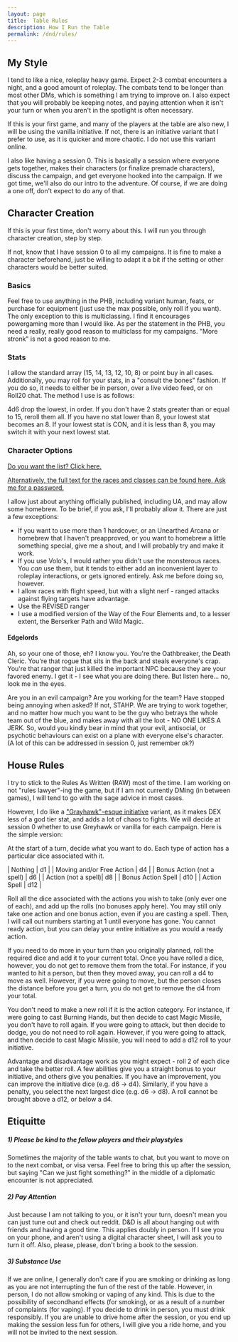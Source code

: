 ```yaml
---
layout: page
title:  Table Rules
description: How I Run the Table
permalink: /dnd/rules/
---
```


## My Style

I tend to like a nice, roleplay heavy game. Expect 2-3 combat encounters a night, and a good amount of roleplay. The combats tend to be longer than most other DMs, which is something I am trying to improve on. I also expect that you will probably be keeping notes, and paying attention when it isn't your turn or when you aren't in the spotlight is often necessary.

If this is your first game, and many of the players at the table are also new, I will be using the vanilla initiative. If not, there is an initiative variant that I prefer to use, as it is quicker and more chaotic. I do not use this variant online.

I also like having a session 0. This is basically a session where everyone gets together, makes their characters (or finalize premade characters), discuss the campaign, and get everyone hooked into the campaign. If we got time, we'll also do our intro to the adventure. Of course, if we are doing a one off, don't expect to do any of that.

## Character Creation
If this is your first time, don't worry about this. I will run you through character creation, step by step.

If not, know that I have session 0 to all my campaigns. It is fine to make a character beforehand, just be willing to adapt it a bit if the setting or other characters would be better suited.

### Basics
Feel free to use anything in the PHB, including variant human, feats, or purchase for equipment (just use the max possible, only roll if you want). The only exception to this is multiclassing. I find it encourages powergaming more than I would like. As per the statement in the PHB, you need a really, really good reason to multiclass for my campaigns. "More stronk" is not a good reason to me.

### Stats
I allow the standard array (15, 14, 13, 12, 10, 8) or point buy in all cases. Additionally, you may roll for your stats, in a "consult the bones" fashion. If you do so, it needs to either be in person, over a live video feed, or on Roll20 chat. The method I use is as follows:

4d6 drop the lowest, in order. If you don't have 2 stats greater than or equal to 15, reroll them all. If you have no stat lower than 8, your lowest stat becomes an 8. If your lowest stat is CON, and it is less than 8, you may switch it with your next lowest stat.

### Character Options
[Do you want the list? Click here.](/dnd/options/)

[Alternatively, the full text for the races and classes can be found here. Ask me for a password.](/Codex0_1.zip)

I allow just about anything officially published, including UA, and may allow some homebrew. To be brief, if you ask, I'll probably allow it. There are just a few exceptions:

- If you want to use more than 1 hardcover, or an Unearthed Arcana or homebrew that I haven't preapproved, or you want to homebrew a little something special, give me a shout, and I will probably try and make it work.
- If you use Volo's, I would rather you didn't use the monsterous races. You *can* use them, but it tends to either add an inconvenient layer to roleplay interactions, or gets ignored entirely. Ask me before doing so, however.
- I allow races with flight speed, but with a slight nerf - ranged attacks against flying targets have advantage.
- Use the REVISED ranger
- I use a modified version of the Way of the Four Elements and, to a lesser extent, the Berserker Path and Wild Magic.

#### Edgelords
Ah, so your one of those, eh? I know you. You're the Oathbreaker, the Death Cleric. You're that rogue that sits in the back and steals everyone's crap. You're that ranger that just killed the important NPC because they are your favored enemy. I get it - I see what you are doing there. But listen here... no, look me in the eyes. 

Are you in an evil campaign? Are you working for the team? Have stopped being annoying when asked? If not, STAHP. We are trying to work together, and no matter how much you want to be the guy who betrays the whole team out of the blue, and makes away with all the loot - NO ONE LIKES A JERK. So, would you kindly bear in mind that your evil, antisocial, or psychotic behaviours can exist on a plane with everyone else's character. (A lot of this can be addressed in session 0, just remember ok?)

## House Rules
I try to stick to the Rules As Written (RAW) most of the time. I am working on not "rules lawyer"-ing the game, but if I am not currently DMing (in between games), I will tend to go with the sage advice in most cases.

However, I do like a ["Grayhawk"-esque initiative](https://media.wizards.com/2017/dnd/downloads/UAGreyhawkInitiative.pdf) variant, as it makes DEX less of a god tier stat, and adds a lot of chaos to fights. We will decide at session 0 whether to use Greyhawk or vanilla for each campaign. Here is the simple version: 

At the start of a turn, decide what you want to do. Each type of action has a particular dice associated with it.

| Nothing | d1 |
| Moving and/or Free Action | d4 |
| Bonus Action (not a spell) | d6 |
| Action (not a spell)| d8 |
| Bonus Action Spell | d10 |
| Action Spell | d12 |

Roll all the dice associated with the actions you wish to take (only ever one of each), and add up the rolls (no bonuses apply here). You may still only take one action and one bonus action, even if you are casting a spell. Then, I will call out numbers starting at 1 until everyone has gone. You cannot ready action, but you can delay your entire initiative as you would a ready action.

If you need to do more in your turn than you originally planned, roll the required dice and add it to your current total. Once you have rolled a dice, however, you do not get to remove them from the total. For instance, if you wanted to hit a person, but then they moved away, you can roll a d4 to move as well. However, if you were going to move, but the person closes the distance before you get a turn, you do not get to remove the d4 from your total.

You don't need to make a new roll if it is the action category. For instance, if were going to cast Burning Hands, but then decide to cast Magic Missile, you don't have to roll again. If you were going to attack, but then decide to dodge, you do not need to roll again. However, if you were going to attack, and then decide to cast Magic Missile, you will need to add a d12 roll to your initiative.

Advantage and disadvantage work as you might expect - roll 2 of each dice and take the better roll. A few abilities give you a straight bonus to your initiative, and others give you penalties. If you have an improvement, you can improve the initiative dice (e.g. d6 -> d4). Similarly, if you have a penalty, you select the next largest dice (e.g. d6 -> d8). A roll cannot be brought above a d12, or below a d4.

## Etiquitte
##### 1) Please be kind to the fellow players and their playstyles
Sometimes the majority of the table wants to chat, but you want to move on to the next combat, or visa versa. Feel free to bring this up after the session, but saying "Can we just fight something?" in the middle of a diplomatic encounter is not appreciated.

##### 2) Pay Attention
Just because I am not talking to you, or it isn't your turn, doesn't mean you can just tune out and check out reddit. D&D is all about hanging out with friends and having a good time. This applies doubly in person. If I see you on your phone, and aren't using a digital character sheet, I will ask you to turn it off. Also, please, please, don't bring a book to the session.

##### 3) Substance Use
If we are online, I generally don't care if you are smoking or drinking as long as you are not interrupting the fun of the rest of the table. However, in person, I do not allow smoking or vaping of any kind. This is due to the possibility of secondhand effects (for smoking), or as a result of a number of complaints (for vaping). If you decide to drink in person, you must drink responsibly. If you are unable to drive home after the session, or you end up making the session less fun for others, I will give you a ride home, and you will not be invited to the next session.
